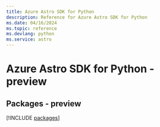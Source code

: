 ```yaml
---
title: Azure Astro SDK for Python
description: Reference for Azure Astro SDK for Python
ms.date: 04/16/2024
ms.topic: reference
ms.devlang: python
ms.service: astro
---
```

# Azure Astro SDK for Python - preview
## Packages - preview
[!INCLUDE [packages](astro-index.md)]